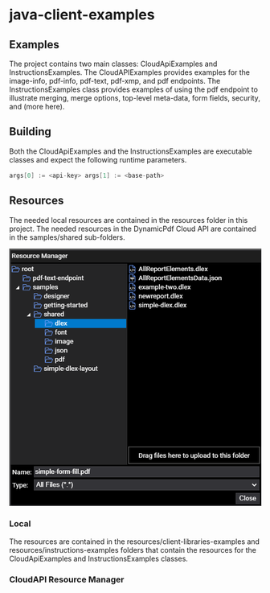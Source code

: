 # java-client-examples



## Examples

The project contains two main classes: CloudApiExamples and InstructionsExamples. The CloudAPIExamples provides examples for the image-info, pdf-info, pdf-text, pdf-xmp, and pdf endpoints. The InstructionsExamples class provides examples of using the pdf endpoint to illustrate merging, merge options, top-level meta-data, form fields, security, and (more here).

## Building

Both the CloudApiExamples and the InstructionsExamples are executable classes and expect the following runtime parameters.

```java
args[0] := <api-key> args[1] := <base-path>
```

## Resources

The needed local resources are contained in the resources folder in this project.  The needed resources in the DynamicPdf Cloud API are contained in the samples/shared sub-folders.

![](./resources/cloudapi-screenshot.png)

### Local



The resources are contained in the resources/client-libraries-examples and resources/instructions-examples folders that contain the resources for the CloudApiExamples and InstructionsExamples classes.

### 

### CloudAPI Resource Manager

